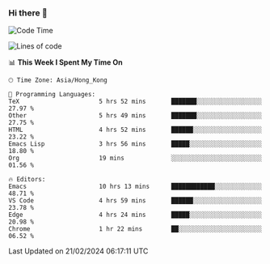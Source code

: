 ### Hi there 👋

<!--
**nicehiro/nicehiro** is a ✨ _special_ ✨ repository because its `README.md` (this file) appears on your GitHub profile.

Here are some ideas to get you started:

- 🔭 I’m currently working on ...
- 🌱 I’m currently learning ...
- 👯 I’m looking to collaborate on ...
- 🤔 I’m looking for help with ...
- 💬 Ask me about ...
- 📫 How to reach me: ...
- 😄 Pronouns: ...
- ⚡ Fun fact: ...
-->

<!--START_SECTION:waka-->
![Code Time](http://img.shields.io/badge/Code%20Time-246%20hrs%2019%20mins-blue)

![Lines of code](https://img.shields.io/badge/From%20Hello%20World%20I%27ve%20Written-2.6%20million%20lines%20of%20code-blue)

📊 **This Week I Spent My Time On** 

```text
🕑︎ Time Zone: Asia/Hong_Kong

💬 Programming Languages: 
TeX                      5 hrs 52 mins       ███████░░░░░░░░░░░░░░░░░░   27.97 % 
Other                    5 hrs 49 mins       ███████░░░░░░░░░░░░░░░░░░   27.75 % 
HTML                     4 hrs 52 mins       ██████░░░░░░░░░░░░░░░░░░░   23.22 % 
Emacs Lisp               3 hrs 56 mins       █████░░░░░░░░░░░░░░░░░░░░   18.80 % 
Org                      19 mins             ░░░░░░░░░░░░░░░░░░░░░░░░░   01.56 % 

🔥 Editors: 
Emacs                    10 hrs 13 mins      ████████████░░░░░░░░░░░░░   48.71 % 
VS Code                  4 hrs 59 mins       ██████░░░░░░░░░░░░░░░░░░░   23.78 % 
Edge                     4 hrs 24 mins       █████░░░░░░░░░░░░░░░░░░░░   20.98 % 
Chrome                   1 hr 22 mins        ██░░░░░░░░░░░░░░░░░░░░░░░   06.52 % 
```


 Last Updated on 21/02/2024 06:17:11 UTC
<!--END_SECTION:waka-->
